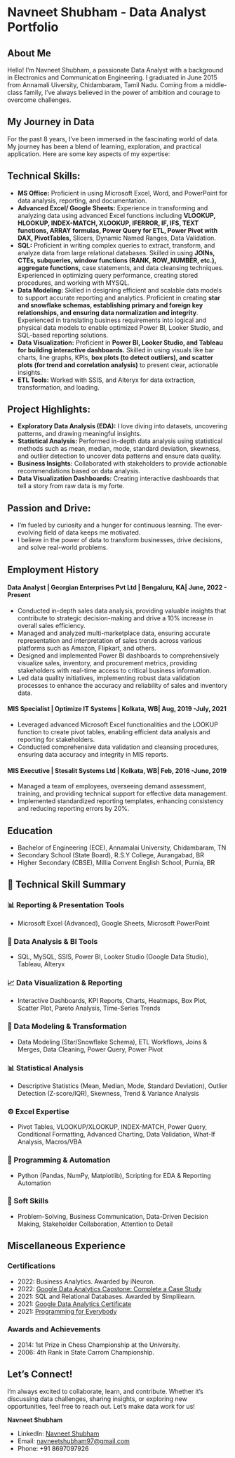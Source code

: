 # Navneet Shubham - Data Analyst Portfolio 

## About Me

Hello! I’m Navneet Shubham, a passionate Data Analyst with a background in Electronics and Communication Engineering. I graduated in June 2015 from Annamali Uiversity, Chidambaram, Tamil Nadu. Coming from a middle-class family, I’ve always believed in the power of ambition and courage to overcome challenges.

## My Journey in Data

For the past 8 years, I’ve been immersed in the fascinating world of data. My journey has been a blend of learning, exploration, and practical application. Here are some key aspects of my expertise:

## Technical Skills:

- **MS Office:** Proficient in using Microsoft Excel, Word, and PowerPoint for data analysis, reporting, and documentation.
- **Advanced Excel/ Google Sheets:** Experience in transforming and analyzing data using advanced Excel functions including **VLOOKUP, HLOOKUP, INDEX-MATCH, XLOOKUP, IFERROR, IF, IFS, TEXT functions, ARRAY formulas, Power Query for ETL, Power Pivot with DAX, PivotTables,** Slicers, Dynamic Named Ranges, Data Validation.
- **SQL:** Proficient in writing complex queries to extract, transform, and analyze data from large relational databases. Skilled in using **JOINs, CTEs, subqueries, window functions (RANK, ROW_NUMBER, etc.), aggregate functions,** case statements, and data cleansing techniques. Experienced in optimizing query performance, creating stored procedures, and working with MYSQL.
- **Data Modeling:** Skilled in designing efficient and scalable data models to support accurate reporting and analytics. Proficient in creating **star and snowflake schemas, establishing primary and foreign key relationships, and ensuring data normalization and integrity**. Experienced in translating business requirements into logical and physical data models to enable optimized Power BI, Looker Studio, and SQL-based reporting solutions.
- **Data Visualization:** Proficient in **Power BI, Looker Studio, and Tableau for building interactive dashboards.** Skilled in using visuals like bar charts, line graphs, KPIs, **box plots (to detect outliers), and scatter plots (for trend and correlation analysis)** to present clear, actionable insights.
- **ETL Tools:** Worked with SSIS, and Alteryx for data extraction, transformation, and loading.

## Project Highlights:

- **Exploratory Data Analysis (EDA):** I love diving into datasets, uncovering patterns, and drawing meaningful insights.
- **Statistical Analysis:** Performed in-depth data analysis using statistical methods such as mean, median, mode, standard deviation, skewness, and outlier detection to uncover data patterns and ensure data quality.
- **Business Insights:** Collaborated with stakeholders to provide actionable recommendations based on data analysis.
- **Data Visualization Dashboards:** Creating interactive dashboards that tell a story from raw data is my forte.

## Passion and Drive:

- I’m fueled by curiosity and a hunger for continuous learning. The ever-evolving field of data keeps me motivated.
- I believe in the power of data to transform businesses, drive decisions, and solve real-world problems.

## Employment History

#### Data Analyst | Georgian Enterprises Pvt Ltd | Bengaluru, KA| June, 2022 - Present

- Conducted in-depth sales data analysis, providing valuable insights that contribute to strategic decision-making and drive a 10% increase in overall sales efficiency.
- Managed and analyzed multi-marketplace data, ensuring accurate representation and interpretation of sales trends across various platforms such as Amazon, Flipkart, and others.
- Designed and implemented Power BI dashboards to comprehensively visualize sales, inventory, and procurement metrics, providing stakeholders with real-time access to critical business information.
- Led data quality initiatives, implementing robust data validation processes to enhance the accuracy and reliability of sales and inventory data.

#### MIS Specialist | Optimize IT Systems | Kolkata, WB| Aug, 2019 -July, 2021

- Leveraged advanced Microsoft Excel functionalities and the LOOKUP function to create pivot tables, enabling efficient data analysis and reporting for stakeholders.
- Conducted comprehensive data validation and cleansing procedures, ensuring data accuracy and integrity in MIS reports.

#### MIS Executive | Stesalit Systems Ltd | Kolkata, WB| Feb, 2016 -June, 2019

- Managed a team of employees, overseeing demand assessment, training, and providing technical support for effective data management.
- Implemented standardized reporting templates, enhancing consistency and reducing reporting errors by 20%.

## Education

- Bachelor of Engineering (ECE), Annamalai University, Chidambaram, TN
- Secondary School (State Board), R.S.Y College, Aurangabad, BR
- Higher Secondary (CBSE), Millia Convent English School, Purnia, BR

## 🔹 Technical Skill Summary

### 📊 Reporting & Presentation Tools
- Microsoft Excel (Advanced), Google Sheets, Microsoft PowerPoint

### 🧮 Data Analysis & BI Tools
- SQL, MySQL, SSIS, Power BI, Looker Studio (Google Data Studio), Tableau, Alteryx

### 📈 Data Visualization & Reporting
- Interactive Dashboards, KPI Reports, Charts, Heatmaps, Box Plot, Scatter Plot, Pareto Analysis, Time-Series Trends

### 📐 Data Modeling & Transformation
- Data Modeling (Star/Snowflake Schema), ETL Workflows, Joins & Merges, Data Cleaning, Power Query, Power Pivot

### 📊 Statistical Analysis
- Descriptive Statistics (Mean, Median, Mode, Standard Deviation), Outlier Detection (Z-score/IQR), Skewness, Trend & Variance Analysis

### ⚙️ Excel Expertise
- Pivot Tables, VLOOKUP/XLOOKUP, INDEX-MATCH, Power Query, Conditional Formatting, Advanced Charting, Data Validation, What-If Analysis, Macros/VBA

### 🐍 Programming & Automation
- Python (Pandas, NumPy, Matplotlib), Scripting for EDA & Reporting Automation

### 🧠 Soft Skills
- Problem-Solving, Business Communication, Data-Driven Decision Making, Stakeholder Collaboration, Attention to Detail


## Miscellaneous Experience

### Certifications

- 2022: Business Analytics. Awarded by iNeuron.
- 2022: [Google Data Analytics Capstone: Complete a Case Study](https://coursera.org/verify/J2TTWXQVLQAG)
- 2021: SQL and Relational Databases. Awarded by Simplilearn.
- 2021: [Google Data Analytics Certificate](https://coursera.org/share/b113f9ebb61cdc9b62dd50c1474ee9dd)
- 2021: [Programming for Everybody](https://www.coursera.org/account/accomplishments/verify/7PXDSRZVSKY3)

### Awards and Achievements

- 2014: 1st Prize in Chess Championship at the University.
- 2006: 4th Rank in State Carrom Championship.

## Let’s Connect!

I’m always excited to collaborate, learn, and contribute. Whether it’s discussing data challenges, sharing insights, or exploring new opportunities, feel free to reach out. Let’s make data work for us!

**Navneet Shubham**
- LinkedIn: [Navneet Shubham](https://www.linkedin.com/in/navneet1994/)
- Email: [navneetshubham97@gmail.com](mailto:navneetshubham@example.com)
- Phone: +91 8697097926


